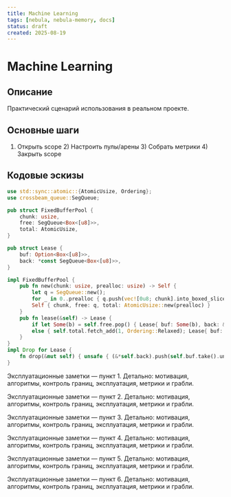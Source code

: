 ```yaml
---
title: Machine Learning
tags: [nebula, nebula-memory, docs]
status: draft
created: 2025-08-19
---
```


# Machine Learning

## Описание
Практический сценарий использования в реальном проекте.

## Основные шаги
1) Открыть scope  2) Настроить пулы/арены  3) Собрать метрики  4) Закрыть scope

## Кодовые эскизы

```rust
use std::sync::atomic::{AtomicUsize, Ordering};
use crossbeam_queue::SegQueue;

pub struct FixedBufferPool {
    chunk: usize,
    free: SegQueue<Box<[u8]>>,
    total: AtomicUsize,
}

pub struct Lease {
    buf: Option<Box<[u8]>>,
    back: *const SegQueue<Box<[u8]>>,
}

impl FixedBufferPool {
    pub fn new(chunk: usize, prealloc: usize) -> Self {
        let q = SegQueue::new();
        for _ in 0..prealloc { q.push(vec![0u8; chunk].into_boxed_slice()); }
        Self { chunk, free: q, total: AtomicUsize::new(prealloc) }
    }
    pub fn lease(&self) -> Lease {
        if let Some(b) = self.free.pop() { Lease{ buf: Some(b), back: &self.free } }
        else { self.total.fetch_add(1, Ordering::Relaxed); Lease{ buf: Some(vec![0u8; self.chunk].into_boxed_slice()), back: &self.free } }
    }
}
impl Drop for Lease {
    fn drop(&mut self) { unsafe { (&*self.back).push(self.buf.take().unwrap()); } }
}
```


Эксплуатационные заметки — пункт 1. Детально: мотивация, алгоритмы, контроль границ, эксплуатация, метрики и грабли.

Эксплуатационные заметки — пункт 2. Детально: мотивация, алгоритмы, контроль границ, эксплуатация, метрики и грабли.

Эксплуатационные заметки — пункт 3. Детально: мотивация, алгоритмы, контроль границ, эксплуатация, метрики и грабли.

Эксплуатационные заметки — пункт 4. Детально: мотивация, алгоритмы, контроль границ, эксплуатация, метрики и грабли.

Эксплуатационные заметки — пункт 5. Детально: мотивация, алгоритмы, контроль границ, эксплуатация, метрики и грабли.

Эксплуатационные заметки — пункт 6. Детально: мотивация, алгоритмы, контроль границ, эксплуатация, метрики и грабли.
